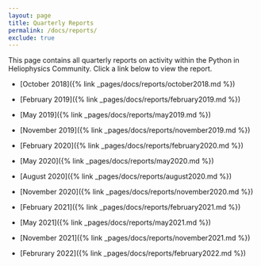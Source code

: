 ```yaml
---
layout: page
title: Quarterly Reports
permalink: /docs/reports/
exclude: true
---
```


This page contains all quarterly reports on activity within the Python in Heliophysics Community. Click a link below to view the report.

 * [October 2018]({% link
_pages/docs/reports/october2018.md %})

 * [February 2019]({% link
_pages/docs/reports/february2019.md %})

 * [May 2019]({% link
_pages/docs/reports/may2019.md %})

 * [November 2019]({% link
_pages/docs/reports/november2019.md %})

 * [February 2020]({% link
_pages/docs/reports/february2020.md %})

 * [May 2020]({% link
_pages/docs/reports/may2020.md %})

 * [August 2020]({% link
_pages/docs/reports/august2020.md %})

 * [November 2020]({% link
_pages/docs/reports/november2020.md %})

 * [February 2021]({% link
_pages/docs/reports/february2021.md %})

 * [May 2021]({% link
_pages/docs/reports/may2021.md %})

 * [November 2021]({% link
_pages/docs/reports/november2021.md %})

 * [Februrary 2022]({% link
_pages/docs/reports/february2022.md %})
